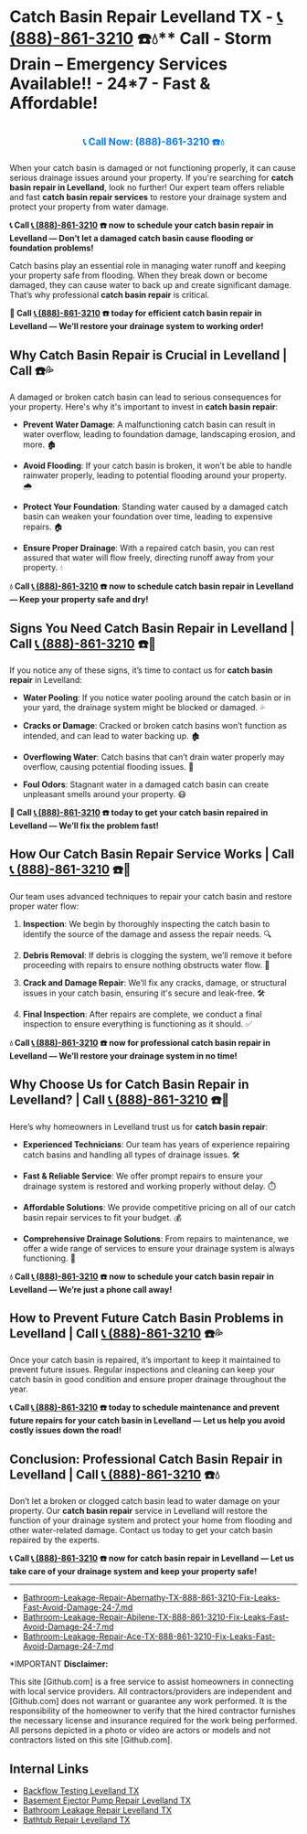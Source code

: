 # Catch Basin Repair Levelland TX - [📞 (888)-861-3210](https://plumbing-texas-3210.netlify.app) ☎️💧** Call - Storm Drain – Emergency Services Available!! - 24*7 - Fast & Affordable!
# 

<p align="center" style="font-size: 1.2em; font-weight: bold; margin: 20px 0;">
  <a href="https://plumbing-texas-3210.netlify.app" target="_blank" style="color: #007BFF; text-decoration: none;">📞 Call Now: (888)-861-3210 ☎️💧</a>
</p>

When your catch basin is damaged or not functioning properly, it can cause serious drainage issues around your property. If you're searching for **catch basin repair in Levelland**, look no further! Our expert team offers reliable and fast **catch basin repair services** to restore your drainage system and protect your property from water damage.

**📞 Call [📞 (888)-861-3210](https://plumbing-texas-3210.netlify.app) ☎️ now to schedule your catch basin repair in Levelland — Don’t let a damaged catch basin cause flooding or foundation problems!**

Catch basins play an essential role in managing water runoff and keeping your property safe from flooding. When they break down or become damaged, they can cause water to back up and create significant damage. That’s why professional **catch basin repair** is critical.

**🚨 Call [📞 (888)-861-3210](https://plumbing-texas-3210.netlify.app) ☎️ today for efficient catch basin repair in Levelland — We’ll restore your drainage system to working order!**

## **Why Catch Basin Repair is Crucial in Levelland | Call  ☎️💦**

A damaged or broken catch basin can lead to serious consequences for your property. Here's why it's important to invest in **catch basin repair**:

- **Prevent Water Damage**: A malfunctioning catch basin can result in water overflow, leading to foundation damage, landscaping erosion, and more. 🏚️

- **Avoid Flooding**: If your catch basin is broken, it won’t be able to handle rainwater properly, leading to potential flooding around your property. 🌧️

- **Protect Your Foundation**: Standing water caused by a damaged catch basin can weaken your foundation over time, leading to expensive repairs. 🏠

- **Ensure Proper Drainage**: With a repaired catch basin, you can rest assured that water will flow freely, directing runoff away from your property. 💧

**💧 Call [📞 (888)-861-3210](https://plumbing-texas-3210.netlify.app) ☎️ now to schedule catch basin repair in Levelland — Keep your property safe and dry!**

## **Signs You Need Catch Basin Repair in Levelland | Call [📞 (888)-861-3210](https://plumbing-texas-3210.netlify.app) ☎️🔧**

If you notice any of these signs, it’s time to contact us for **catch basin repair** in Levelland:

- **Water Pooling**: If you notice water pooling around the catch basin or in your yard, the drainage system might be blocked or damaged. 💦

- **Cracks or Damage**: Cracked or broken catch basins won’t function as intended, and can lead to water backing up. 🏚️

- **Overflowing Water**: Catch basins that can’t drain water properly may overflow, causing potential flooding issues. 🚨

- **Foul Odors**: Stagnant water in a damaged catch basin can create unpleasant smells around your property. 😷

**🚨 Call [📞 (888)-861-3210](https://plumbing-texas-3210.netlify.app) ☎️ today to get your catch basin repaired in Levelland — We’ll fix the problem fast!**

## **How Our Catch Basin Repair Service Works | Call [📞 (888)-861-3210](https://plumbing-texas-3210.netlify.app) ☎️🔧**

Our team uses advanced techniques to repair your catch basin and restore proper water flow:

1. **Inspection**: We begin by thoroughly inspecting the catch basin to identify the source of the damage and assess the repair needs. 🔍

2. **Debris Removal**: If debris is clogging the system, we’ll remove it before proceeding with repairs to ensure nothing obstructs water flow. 🍂

3. **Crack and Damage Repair**: We’ll fix any cracks, damage, or structural issues in your catch basin, ensuring it's secure and leak-free. 🛠️

4. **Final Inspection**: After repairs are complete, we conduct a final inspection to ensure everything is functioning as it should. ✅

**💧 Call [📞 (888)-861-3210](https://plumbing-texas-3210.netlify.app) ☎️ now for professional catch basin repair in Levelland — We’ll restore your drainage system in no time!**

## **Why Choose Us for Catch Basin Repair in Levelland? | Call [📞 (888)-861-3210](https://plumbing-texas-3210.netlify.app) ☎️🌟**

Here’s why homeowners in Levelland trust us for **catch basin repair**:

- **Experienced Technicians**: Our team has years of experience repairing catch basins and handling all types of drainage issues. 🛠️

- **Fast & Reliable Service**: We offer prompt repairs to ensure your drainage system is restored and working properly without delay. ⏱️

- **Affordable Solutions**: We provide competitive pricing on all of our catch basin repair services to fit your budget. 💰

- **Comprehensive Drainage Solutions**: From repairs to maintenance, we offer a wide range of services to ensure your drainage system is always functioning. 🔧

**💧 Call [📞 (888)-861-3210](https://plumbing-texas-3210.netlify.app) ☎️ now to schedule your catch basin repair in Levelland — We’re just a phone call away!**

## **How to Prevent Future Catch Basin Problems in Levelland | Call [📞 (888)-861-3210](https://plumbing-texas-3210.netlify.app) ☎️💦**

Once your catch basin is repaired, it’s important to keep it maintained to prevent future issues. Regular inspections and cleaning can keep your catch basin in good condition and ensure proper drainage throughout the year.

**📞 Call [📞 (888)-861-3210](https://plumbing-texas-3210.netlify.app) ☎️ today to schedule maintenance and prevent future repairs for your catch basin in Levelland — Let us help you avoid costly issues down the road!**

## **Conclusion: Professional Catch Basin Repair in Levelland | Call [📞 (888)-861-3210](https://plumbing-texas-3210.netlify.app) ☎️💧**

Don’t let a broken or clogged catch basin lead to water damage on your property. Our **catch basin repair** service in Levelland will restore the function of your drainage system and protect your home from flooding and other water-related damage. Contact us today to get your catch basin repaired by the experts.

**📞 Call [📞 (888)-861-3210](https://plumbing-texas-3210.netlify.app) ☎️ now for catch basin repair in Levelland — Let us take care of your drainage system and keep your property safe!**

---

- [Bathroom-Leakage-Repair-Abernathy-TX-888-861-3210-Fix-Leaks-Fast-Avoid-Damage-24-7.md](https://github.com/allyoucaneatsushiin/plumbing-texas/blob/main/Bathroom-Leakage-Repair-Abernathy-TX-888-861-3210-Fix-Leaks-Fast-Avoid-Damage-24-7.md)
- [Bathroom-Leakage-Repair-Abilene-TX-888-861-3210-Fix-Leaks-Fast-Avoid-Damage-24-7.md](https://github.com/allyoucaneatsushiin/plumbing-texas/blob/main/Bathroom-Leakage-Repair-Abilene-TX-888-861-3210-Fix-Leaks-Fast-Avoid-Damage-24-7.md)
- [Bathroom-Leakage-Repair-Ace-TX-888-861-3210-Fix-Leaks-Fast-Avoid-Damage-24-7.md](https://github.com/allyoucaneatsushiin/plumbing-texas/blob/main/Bathroom-Leakage-Repair-Ace-TX-888-861-3210-Fix-Leaks-Fast-Avoid-Damage-24-7.md)


*IMPORTANT **Disclaimer:**

This site [Github.com] is a free service to assist homeowners in connecting with local service providers. All contractors/providers are independent and [Github.com] does not warrant or guarantee any work performed. It is the responsibility of the homeowner to verify that the hired contractor furnishes the necessary license and insurance required for the work being performed. All persons depicted in a photo or video are actors or models and not contractors listed on this site [Github.com].


## Internal Links
- [Backflow Testing Levelland TX](https://github.com/allyoucaneatsushiin/plumbing-texas/blob/main/Backflow-Testing-Levelland-TX-888-861-3210-Prevention-Same-Day-Service-Available-24-7.md)
- [Basement Ejector Pump Repair Levelland TX](https://github.com/allyoucaneatsushiin/plumbing-texas/blob/main/Basement-Ejector-Pump-Repair-Levelland-TX-888-861-3210-Same-Day-Service-for-Urgent-Repairs-24-7.md)
- [Bathroom Leakage Repair Levelland TX](https://github.com/allyoucaneatsushiin/plumbing-texas/blob/main/Bathroom-Leakage-Repair-Levelland-TX-888-861-3210-Fix-Leaks-Fast-Avoid-Damage-24-7.md)
- [Bathtub Repair Levelland TX](https://github.com/allyoucaneatsushiin/plumbing-texas/blob/main/Bathtub-Repair-Levelland-TX-888-861-3210-Replacement-Same-Day-Service-to-Restore-Your-Tub-24-7.md)
